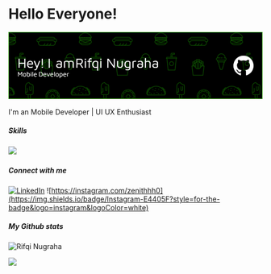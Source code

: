 # Hello Everyone! 

![Rifqi Nugraha](github-header-image%20(6).png)

I'm an Mobile Developer | UI UX Enthusiast



##### Skills

<p >
  <a href="https://skillicons.dev">
    <img src="https://skillicons.dev/icons?i=kotlin,flutter,dart,python,figma,xd" />
  </a>
</p>

##### Connect with me
[![LinkedIn](https://img.shields.io/badge/LinkedIn-0077B5?style=for-the-badge&logo=linkedin&logoColor=white)](https://www.linkedin.com/in/rifqi-nugraha-a2885b221/) ![https://instagram.com/zenithhh0](https://img.shields.io/badge/Instagram-E4405F?style=for-the-badge&logo=instagram&logoColor=white)


##### My Github stats
![Rifqi Nugraha](https://github-readme-stats.vercel.app/api?username=rifqinugrahaaa&show_icons=true&theme=algolia)

<p >
<a href="https://github.com/rifqinugrahaaa">
  
  <img height="180em" src="https://github-readme-stats-eight-theta.vercel.app/api/top-langs/?username=rifqinugrahaaa&layout=compact&langs_count=8&theme=algolia"/>
</a>
</p>

